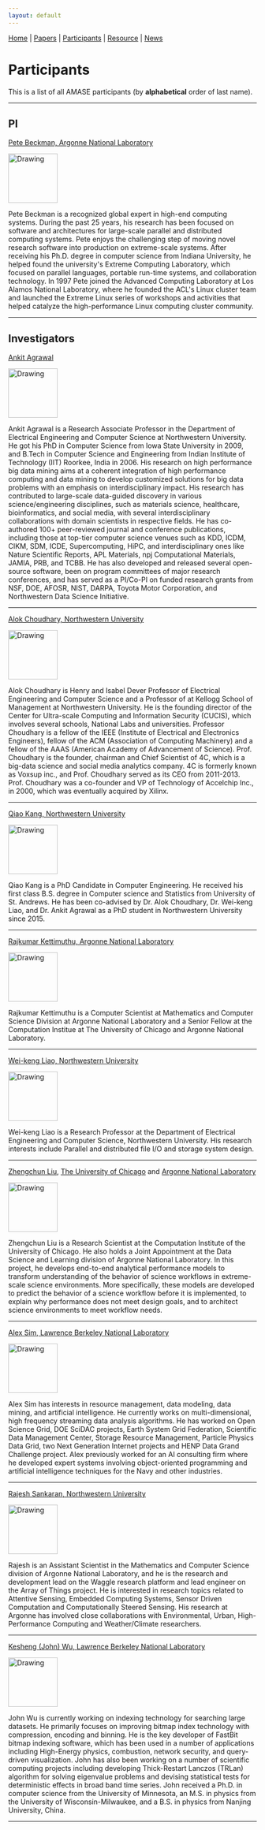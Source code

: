 ```yaml
---
layout: default
---
```

[Home](index.html) | [Papers](papers.html) | [Participants](participants.html) | [Resource](resource.html) | [News](news.html)

# Participants
This is a list of all AMASE participants (by __alphabetical__ order of last name). 

---

## PI

[Pete Beckman, Argonne National Laboratory](http://www.mcs.anl.gov/~beckman)

<img src="doc/pete-beckman.jpg" alt="Drawing" style="width: 100px;"/>

Pete Beckman is a recognized global expert in high-end computing systems. During the past 25 years, his research has been focused on software and architectures for large-scale parallel and distributed computing systems. Pete enjoys the challenging step of moving novel research software into production on extreme-scale systems. After receiving his Ph.D. degree in computer science from Indiana University, he helped found the university's Extreme Computing Laboratory, which focused on parallel languages, portable run-time systems, and collaboration technology. In 1997 Pete joined the Advanced Computing Laboratory at Los Alamos National Laboratory, where he founded the ACL's Linux cluster team and launched the Extreme Linux series of workshops and activities that helped catalyze the high-performance Linux computing cluster community. 

---

## Investigators

[Ankit Agrawal](http://users.eecs.northwestern.edu/~ankitag/)

<img src="doc/Ankit_tf.jpg" alt="Drawing" style="width: 100px;"/>

Ankit Agrawal is a Research Associate Professor in the Department of Electrical Engineering and Computer Science at Northwestern University. He got his PhD in Computer Science from Iowa State University in 2009, and B.Tech in Computer Science and Engineering from Indian Institute of Technology (IIT) Roorkee, India in 2006. His research on high performance big data mining aims at a coherent integration of high performance computing and data mining to develop customized solutions for big data problems with an emphasis on interdisciplinary impact. His research has contributed to large-scale data-guided discovery in various science/engineering disciplines, such as materials science, healthcare, bioinformatics, and social media, with several interdisciplinary collaborations with domain scientists in respective fields. He has co-authored 100+ peer-reviewed journal and conference publications, including those at top-tier computer science venues such as KDD, ICDM, CIKM, SDM, ICDE, Supercomputing, HiPC, and interdisciplinary ones like Nature Scientific Reports, APL Materials, npj Computational Materials, JAMIA, PRB, and TCBB. He has also developed and released several open-source software, been on program committees of major research conferences, and has served as a PI/Co-PI on funded research grants from NSF, DOE, AFOSR, NIST, DARPA, Toyota Motor Corporation, and Northwestern Data Science Initiative.

---

[Alok Choudhary, Northwestern University](http://users.eecs.northwestern.edu/~choudhar/)

<img src="doc/AC-12.jpg" alt="Drawing" style="width: 100px;"/>

Alok Choudhary is Henry and Isabel Dever Professor of Electrical Engineering and Computer Science and a Professor of at Kellogg School of Management at Northwestern University. He is the founding director of the Center for Ultra-scale Computing and Information Security (CUCIS), which involves several schools, National Labs and universities.
Professor Choudhary is a fellow of the IEEE (Institute of Electrical and Electronics Engineers), fellow of the ACM (Association of Computing Machinery) and a fellow of the AAAS (American Academy of Advancement of Science).
Prof. Choudhary is the founder, chairman and Chief Scientist of 4C, which is a big-data science and social media analytics company. 4C is formerly known as Voxsup inc., and Prof. Choudhary served as its CEO from 2011-2013.  Prof. Choudhary was a co-founder and VP of Technology of Accelchip Inc., in 2000, which was eventually acquired by Xilinx.

---

[Qiao Kang, Northwestern University](http://users.eecs.northwestern.edu/~qkt561/)

<img src="doc/person.png" alt="Drawing" style="width: 100px;"/>

Qiao Kang is a PhD Candidate in Computer Engineering. He received his first class B.S. degree in Computer science and Statistics from University of St. Andrews. He has been co-advised by Dr. Alok Choudhary, Dr. Wei-keng Liao, and Dr. Ankit Agrawal as a PhD student in Northwestern University since 2015.

---

[Rajkumar Kettimuthu, Argonne National Laboratory](http://www.mcs.anl.gov/~kettimut/) 

<img src="doc/Raj-GO.jpg" alt="Drawing" style="width: 100px;"/>

Rajkumar Kettimuthu is a Computer Scientist at Mathematics and Computer Science Division at Argonne National Laboratory and a Senior Fellow at the Computation Institue at The University of Chicago and Argonne National Laboratory. 

---

[Wei-keng Liao, Northwestern University](http://www.ece.northwestern.edu/~wkliao/)

<img src="doc/wkliao.jpg" alt="Drawing" style="width: 100px;"/>

Wei-keng Liao is a Research Professor at the Department of Electrical Engineering and Computer Science, Northwestern University. His research interests include Parallel and distributed file I/O and storage system design. 

---

[Zhengchun Liu](https://lzhengchun.github.io/), [The University of Chicago](https://www.uchicago.edu) and [Argonne National Laboratory](http://www.mcs.anl.gov/~zcliu/) 

<img src="doc/zhengchun_liu.png" alt="Drawing" style="width: 100px;"/>

Zhengchun Liu is a Research Scientist at the Computation Institute of the University of Chicago. He also holds a Joint Appointment at the Data Science and Learning division of Argonne National Laboratory. In this project, he develops end-to-end analytical performance models to transform understanding of the behavior of science workflows in extreme-scale science environments. More specifically, these models are developed to predict the behavior of a science workflow before it is implemented, to explain why performance does not meet design goals, and to architect science environments to meet workflow needs.

---

[Alex Sim, Lawrence Berkeley National Laboratory](https://sdm.lbl.gov/~asim/)

<img src="doc/asim.jpg" alt="Drawing" style="width: 100px;"/>

Alex Sim has interests in resource management, data modeling, data mining, and artificial intelligence. He currently works on multi-dimensional, high frequency streaming data analysis algorithms. He has worked on Open Science Grid, DOE SciDAC projects, Earth System Grid Federation, Scientific Data Management Center, Storage Resource Management, Particle Physics Data Grid, two Next Generation Internet projects and HENP Data Grand Challenge project. Alex previously worked for an AI consulting firm where he developed expert systems involving object-oriented programming and artificial intelligence techniques for the Navy and other industries.

---

[Rajesh Sankaran, Northwestern University](http://www.mcs.anl.gov/~rajesh/)

<img src="doc/Rajesh_Sankaran.jpg" alt="Drawing" style="width: 100px;"/>

Rajesh is an Assistant Scientist in the Mathematics and Computer Science division of Argonne National Laboratory, and he is the research and development lead on the Waggle research platform and lead engineer on the Array of Things project. He is interested in research topics related to Attentive Sensing, Embedded Computing Systems, Sensor Driven Computation and Computationally Steered Sensing. His research at Argonne has involved close collaborations with Environmental, Urban, High-Performance Computing and Weather/Climate researchers. 

---

[Kesheng (John) Wu, Lawrence Berkeley National Laboratory](https://crd.lbl.gov/departments/data-science-and-technology/sdm/staff/wu/)

<img src="doc/JohnWu.jpg" alt="Drawing" style="width: 100px;"/>

John Wu is currently working on indexing technology for searching large datasets. He primarily focuses on improving bitmap index technology with compression, encoding and binning. He is the key developer of FastBit bitmap indexing software, which has been used in a number of applications including High-Energy physics, combustion, network security, and query-driven visualization.  John has also been working on a number of scientific computing projects including developing Thick-Restart Lanczos (TRLan) algorithm for solving eigenvalue problems and devising statistical tests for deterministic effects in broad band time series.  John received a Ph.D. in computer science from the University of Minnesota, an M.S. in physics from the University of Wisconsin-Milwaukee, and a B.S. in physics from Nanjing University, China.

---
